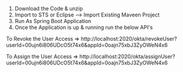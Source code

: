 1) Download the Code & unzip
2) Import to STS or Eclipse --> Import Existing Maveen Project
3) Run As Spring Boot Application
4) Once the Application is up & running run the below API's

To Revoke the User Access => http://localhost:2020/okta/revokeUser?userId=00ujn6i806UDcO5t74x6&appId=0oajn75xbJ3ZyOWeN4x6


To Assign the User Access => http://localhost:2020/okta/assignUser?userId=00ujn6i806UDcO5t74x6&appId=0oajn75xbJ3ZyOWeN4x6

